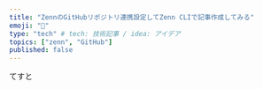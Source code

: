 ```yaml
---
title: "ZennのGitHubリポジトリ連携設定してZenn CLIで記事作成してみる"
emoji: "🌟"
type: "tech" # tech: 技術記事 / idea: アイデア
topics: ["zenn", "GitHub"]
published: false
---
```

てすと